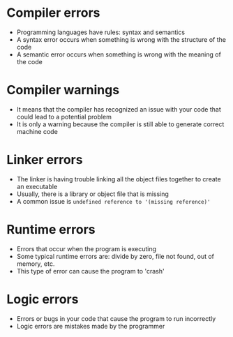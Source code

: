 # Compiler errors
- Programming languages have rules: syntax and semantics
- A syntax error occurs when something is wrong with the structure of the code
- A semantic error occurs when something is wrong with the meaning of the code
# Compiler warnings
- It means that the compiler has recognized an issue with your code that could lead to a potential problem
- It is only a warning because the compiler is still able to generate correct machine code
# Linker errors
- The linker is having trouble linking all the object files together to create an executable
- Usually, there is a library or object file that is missing
- A common issue is `undefined reference to '(missing reference)'`
# Runtime errors
- Errors that occur when the program is executing
- Some typical runtime errors are: divide by zero, file not found, out of memory, etc.
- This type of error can cause the program to 'crash'
# Logic errors
- Errors or bugs in your code that cause the program to run incorrectly
- Logic errors are mistakes made by the programmer